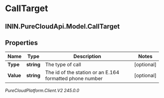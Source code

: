 # CallTarget

## ININ.PureCloudApi.Model.CallTarget

## Properties

|Name | Type | Description | Notes|
|------------ | ------------- | ------------- | -------------|
| **Type** | **string** | The type of call | [optional] |
| **Value** | **string** | The id of the station or an E.164 formatted phone number | [optional] |



_PureCloudPlatform.Client.V2 245.0.0_
